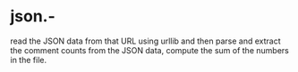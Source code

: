 # json.-
read the JSON data from that URL using urllib and then parse and extract the comment counts from the JSON data, compute the sum of the numbers in the file.
